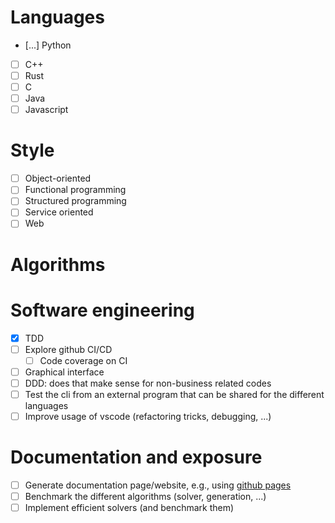 # Languages

 - [...] Python
 - [ ] C++
 - [ ] Rust
 - [ ] C
 - [ ] Java
 - [ ] Javascript

# Style

 - [ ] Object-oriented
 - [ ] Functional programming
 - [ ] Structured programming
 - [ ] Service oriented
 - [ ] Web

# Algorithms

# Software engineering

- [X] TDD
- [ ] Explore github CI/CD
   - [ ] Code coverage on CI
- [ ] Graphical interface
- [ ] DDD: does that make sense for non-business related codes
- [ ] Test the cli from an external program that can be shared for the different languages
- [ ] Improve usage of vscode (refactoring tricks, debugging, ...)

# Documentation and exposure

- [ ] Generate documentation page/website, e.g., using [github pages](https://pages.github.com/)
- [ ] Benchmark the different algorithms (solver, generation, ...)
- [ ] Implement efficient solvers (and benchmark them)
